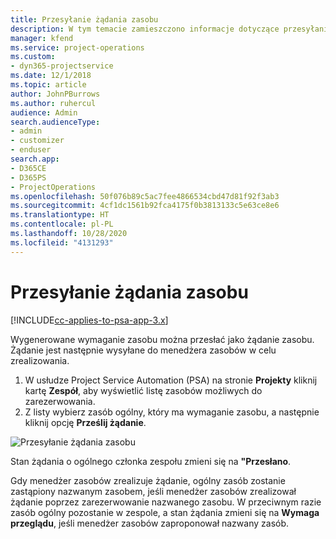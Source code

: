 ```yaml
---
title: Przesyłanie żądania zasobu
description: W tym temacie zamieszczono informacje dotyczące przesyłania wniosku o zasób do projektu.
manager: kfend
ms.service: project-operations
ms.custom:
- dyn365-projectservice
ms.date: 12/1/2018
ms.topic: article
author: JohnPBurrows
ms.author: ruhercul
audience: Admin
search.audienceType:
- admin
- customizer
- enduser
search.app:
- D365CE
- D365PS
- ProjectOperations
ms.openlocfilehash: 50f076b89c5ac7fee4866534cbd47d81f92f3ab3
ms.sourcegitcommit: 4cf1dc1561b92fca4175f0b3813133c5e63ce8e6
ms.translationtype: HT
ms.contentlocale: pl-PL
ms.lasthandoff: 10/28/2020
ms.locfileid: "4131293"
---
```

# <a name="submitting-a-resource-request"></a>Przesyłanie żądania zasobu

[!INCLUDE[cc-applies-to-psa-app-3.x](../includes/cc-applies-to-psa-app-3x.md)]

Wygenerowane wymaganie zasobu można przesłać jako żądanie zasobu. Żądanie jest następnie wysyłane do menedżera zasobów w celu zrealizowania.

1. W usłudze Project Service Automation (PSA) na stronie **Projekty** kliknij kartę **Zespół**, aby wyświetlić listę zasobów możliwych do zarezerwowania. 
2. Z listy wybierz zasób ogólny, który ma wymaganie zasobu, a następnie kliknij opcję **Prześlij żądanie**.

![Przesyłanie żądania zasobu](media/RM-how-to-18.png)

Stan żądania o ogólnego członka zespołu zmieni się na **"Przesłano**.

Gdy menedżer zasobów zrealizuje żądanie, ogólny zasób zostanie zastąpiony nazwanym zasobem, jeśli menedżer zasobów zrealizował żądanie poprzez zarezerwowanie nazwanego zasobu. W przeciwnym razie zasób ogólny pozostanie w zespole, a stan żądania zmieni się na **Wymaga przeglądu**, jeśli menedżer zasobów zaproponował nazwany zasób.
